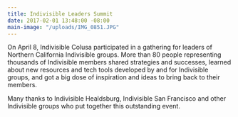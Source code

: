 ```yaml
---
title: Indivisible Leaders Summit
date: 2017-02-01 13:48:00 -08:00
main-image: "/uploads/IMG_0851.JPG"
---
```


On April 8, Indivisible Colusa participated in a gathering for leaders of Northern California Indivisible groups. More than 80 people representing thousands of Indivisible members shared strategies and successes, learned about new resources and tech tools developed by and for Indivisible groups, and got a big dose of inspiration and ideas to bring back to their members. 

Many thanks to Indivisible Healdsburg, Indivisible San Francisco and other Indivisible groups who put together this outstanding event. 